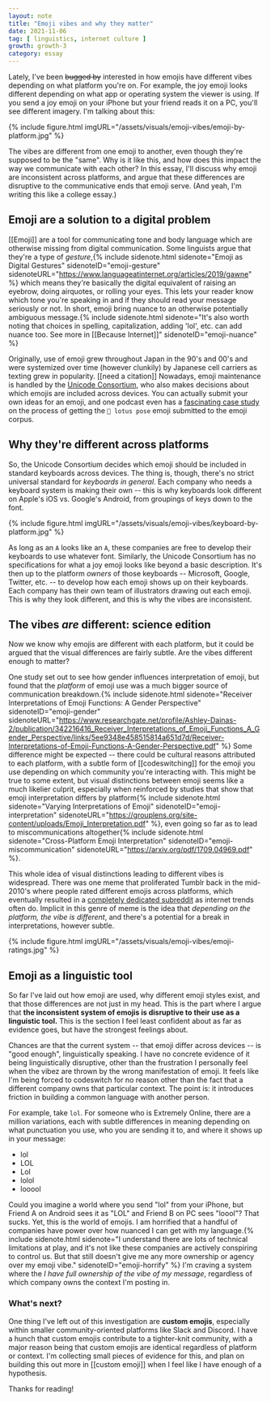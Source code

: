 ```yaml
---
layout: note
title: "Emoji vibes and why they matter"
date: 2021-11-06
tag: [ linguistics, internet culture ]
growth: growth-3
category: essay
---
```


<span class="newthought">Lately,</span> I've been ~~bugged by~~ interested in how emojis have different vibes depending on what platform you're on. For example, the joy emoji looks different depending on what app or operating system the viewer is using. If you send a joy emoji on your iPhone but your friend reads it on a PC, you'll see different imagery. I'm talking about this: 

{% include figure.html imgURL="/assets/visuals/emoji-vibes/emoji-by-platform.jpg" %}

The vibes are different from one emoji to another, even though they're supposed to be the "same". Why is it like this, and how does this impact the way we communicate with each other? In this essay, I'll discuss why emoji are inconsistent across platforms, and argue that these differences are disruptive to the communicative ends that emoji serve. (And yeah, I'm writing this like a college essay.)

## Emoji are a solution to a digital problem

[[Emoji]] are a tool for communicating tone and body language which are otherwise missing from digital communication. Some linguists argue that they're a type of *gesture*,{% include sidenote.html sidenote="Emoji as Digital Gestures" sidenoteID="emoji-gesture" sidenoteURL="https://www.languageatinternet.org/articles/2019/gawne" %} which means they're basically the digital equivalent of raising an eyebrow, doing airquotes, or rolling your eyes. This lets your reader know which tone you're speaking in and if they should read your message seriously or not. In short, emoji bring nuance to an otherwise potentially ambiguous message.{% include sidenote.html sidenote="It's also worth noting that choices in spelling, capitalization, adding 'lol', etc. can add nuance too. See more in [[Because Internet]]" sidenoteID="emoji-nuance" %} 

Originally, use of emoji grew throughout Japan in the 90's and 00's and were systemized over time (however clunkily) by Japanese cell carriers as texting grew in popularity. [[need a citation]] Nowadays, emoji maintenance is handled by the <a href="https://en.wikipedia.org/wiki/Unicode_Consortium">Unicode Consortium</a>, who also makes decisions about which emojis are included across devices. You can actually submit your own ideas for an emoji, and one podcast even has a [fascinating case study](https://99percentinvisible.org/episode/person-lotus-position/) on the process of getting the <code>🧘 lotus pose</code> emoji submitted to the emoji corpus.

## Why they're different across platforms

So, the Unicode Consortium decides which emoji should be included in standard keyboards across devices. The thing is, though, there's no strict universal standard for *keyboards in general*. Each company who needs a keyboard system is making their own -- this is why keyboards look different on Apple's iOS vs. Google's Android, from groupings of keys down to the font.

{% include figure.html imgURL="/assets/visuals/emoji-vibes/keyboard-by-platform.jpg" %}

As long as an <code>A</code> looks like an <code>A</code>, these companies are free to develop their keyboards to use whatever font. Similarly, the Unicode Consortium has no specifications for what a joy emoji looks like beyond a basic description. It's then up to the platform *owners* of those keyboards -- Microsoft, Google, Twitter, etc. -- to develop how each emoji shows up on their keyboards. Each company has their own team of illustrators drawing out each emoji. This is why they look different, and this is why the vibes are inconsistent.

## The vibes *are* different: science edition

Now we know why emojis are different with each platform, but it could be argued that the visual differences are fairly subtle. Are the vibes different enough to matter?

One study set out to see how gender influences interpretation of emoji, but found that the *platform* of emoji use was a much bigger source of communication breakdown.{% include sidenote.html sidenote="Receiver Interpretations of Emoji Functions: A Gender Perspective" sidenoteID="emoji-gender" sidenoteURL="https://www.researchgate.net/profile/Ashley-Dainas-2/publication/342216416_Receiver_Interpretations_of_Emoji_Functions_A_Gender_Perspective/links/5ee9348e458515814a651d7d/Receiver-Interpretations-of-Emoji-Functions-A-Gender-Perspective.pdf" %} Some difference might be expected -- there could be cultural reasons attributed to each  platform, with a subtle form of [[codeswitching]] for the emoji you use depending on which community you're interacting with. This might be true to some extent, but visual distinctions between emoji seems like a much likelier culprit, especially when reinforced by studies that show that emoji interpretation differs by platform{% include sidenote.html sidenote="Varying Interpretations of Emoji" sidenoteID="emoji-interpretation" sidenoteURL="https://grouplens.org/site-content/uploads/Emoji_Interpretation.pdf" %}, even going so far as to lead to miscommunications altogether{% include sidenote.html sidenote="Cross-Platform Emoji Interpretation" sidenoteID="emoji-miscommunication" sidenoteURL="https://arxiv.org/pdf/1709.04969.pdf" %}.

This whole idea of visual distinctions leading to different vibes is widespread. There was one meme that proliferated Tumblr back in the mid-2010's where people rated different emojis across platforms, which eventually resulted in a [completely dedicated subreddit](https://www.reddit.com/r/EmojiReview/) as internet trends often do. Implicit in this genre of meme is the idea that *depending on the platform, the vibe is different*, and there's a potential for a break in interpretations, however subtle. 

{% include figure.html imgURL="/assets/visuals/emoji-vibes/emoji-ratings.jpg" %}

## Emoji as a linguistic tool

So far I've laid out how emoji are used, why different emoji styles exist, and that those differences are not just in my head. This is the part where I argue that **the inconsistent system of emojis is disruptive to their use as a linguistic tool.** This is the section I feel least confident about as far as evidence goes, but have the strongest feelings about.

Chances are that the current system -- that emoji differ across devices -- is "good enough", linguistically speaking. I have no concrete evidence of it being linguistically disruptive, other than the frustration I personally feel when the vibez are thrown by the wrong manifestation of emoji. It feels like I'm being forced to codeswitch for no reason other than the fact that a different company owns that particular context. The point is: it introduces friction in building a common language with another person.

For example, take <code>lol</code>. For someone who is Extremely Online, there are a million variations, each with subtle differences in meaning depending on what punctuation you use, who you are sending it to, and where it shows up in your message:

- lol
- LOL
- Lol
- lolol
- looool

Could you imagine a world where you send "lol" from your iPhone, but Friend A on Android sees it as "LOL" and Friend B on PC sees "loool"? That sucks. Yet, this is the world of emojis. I am horrified that a handful of companies have power over how nuanced I can get with my language.{% include sidenote.html sidenote="I understand there are lots of technical limitations at play, and it's not like these companies are actively conspiring to control us. But that still doesn't give me any more ownership or agency over my emoji vibe." sidenoteID="emoji-horrify" %} I'm craving a system where the *I have full ownership of the vibe of my message*, regardless of which company owns the context I'm posting in.

### What's next?

One thing I've left out of this investigation are **custom emojis**, especially within smaller community-oriented platforms like Slack and Discord. I have a hunch that custom emojis contribute to a tighter-knit community, with a major reason being that custom emojis are identical regardless of platform or context. I'm collecting small pieces of evidence for this, and plan on building this out more in [[custom emoji]] when I feel like I have enough of a hypothesis.

Thanks for reading!